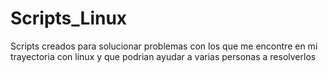 # Scripts_Linux
Scripts creados para solucionar problemas con los que me encontre en mi trayectoria con linux y que podrian ayudar a varias personas a resolverlos
